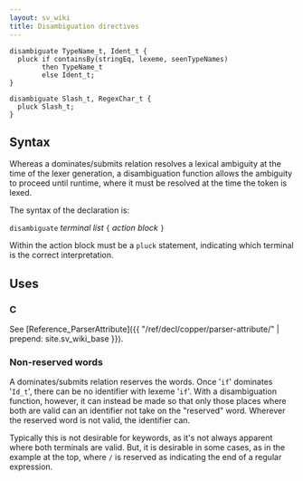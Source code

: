 ```yaml
---
layout: sv_wiki
title: Disambiguation directives
---
```



```
disambiguate TypeName_t, Ident_t {
  pluck if containsBy(stringEq, lexeme, seenTypeNames)
        then TypeName_t
        else Ident_t;
}

disambiguate Slash_t, RegexChar_t {
  pluck Slash_t;
}
```

## Syntax

Whereas a dominates/submits relation resolves a lexical ambiguity at the time of the lexer generation, a disambiguation function allows the ambiguity to proceed until runtime, where it must be resolved at the time the token is lexed.

The syntax of the declaration is:

`disambiguate` _terminal list_ `{` _action block_ `}`

Within the action block must be a `pluck` statement, indicating which terminal is the correct interpretation.

## Uses

### C

See [Reference\_ParserAttribute]({{ "/ref/decl/copper/parser-attribute/" | prepend: site.sv_wiki_base }}).

### Non-reserved words

A dominates/submits relation reserves the words. Once '`if`' dominates '`Id_t`', there can be no identifier with lexeme '`if`'.  With a disambiguation function, however, it can instead be made so that only those places where both are valid can an identifier not take on the "reserved" word.  Wherever the reserved word is not valid, the identifier can.

Typically this is not desirable for keywords, as it's not always apparent where both terminals are valid. But, it is desirable in some cases, as in the example at the top, where `/` is reserved as indicating the end of a regular expression.
